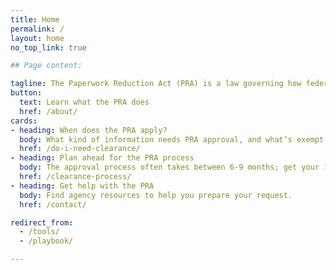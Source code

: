 ```yaml
---
title: Home
permalink: /
layout: home
no_top_link: true

## Page content:

tagline: The Paperwork Reduction Act (PRA) is a law governing how federal agencies collect information from the public.
button:
  text: Learn what the PRA does
  href: /about/
cards:
- heading: When does the PRA apply?
  body: What kind of information needs PRA approval, and what’s exempt.
  href: /do-i-need-clearance/
- heading: Plan ahead for the PRA process
  body: The approval process often takes between 6-9 months; get your information organized early.
  href: /clearance-process/
- heading: Get help with the PRA
  body: Find agency resources to help you prepare your request.
  href: /contact/

redirect_from:
  - /tools/
  - /playbook/

---
```

